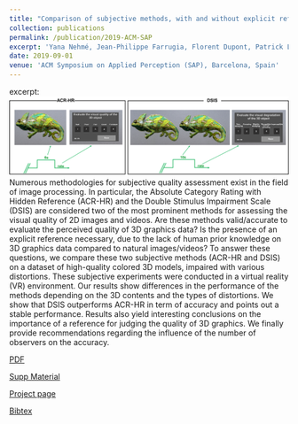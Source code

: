 ```yaml
---
title: "Comparison of subjective methods, with and without explicit reference, for quality assessment of 3D graphics"
collection: publications
permalink: /publication/2019-ACM-SAP
excerpt: 'Yana Nehmé, Jean-Philippe Farrugia, Florent Dupont, Patrick Le Callet, [Guillaume Lavoué](https://perso.liris.cnrs.fr/guillaume.lavoue/)'
date: 2019-09-01
venue: 'ACM Symposium on Applied Perception (SAP), Barcelona, Spain'
---
```

excerpt: <img src='/images/Exp.png'>
Numerous methodologies for subjective quality assessment exist in the field of image processing. In particular, the Absolute Category Rating with Hidden Reference (ACR-HR) and the Double Stimulus Impairment Scale (DSIS) are considered two of the most prominent methods for assessing the visual quality of 2D images and videos. Are these methods valid/accurate to evaluate the perceived quality of 3D graphics data? Is the presence of an explicit reference necessary, due to the lack of human prior knowledge on 3D graphics data compared to natural images/videos? To answer these questions, we compare these two subjective methods (ACR-HR and DSIS) on a dataset of high-quality colored 3D models, impaired with various distortions. These subjective experiments were conducted in a virtual reality (VR) environment. Our results show differences in the performance of the methods depending on the 3D contents and the types of distortions. We show that DSIS outperforms ACR-HR in term of accuracy and points out a stable performance. Results also yield interesting conclusions on the importance of a reference for judging the quality of 3D graphics. We finally provide recommendations regarding the influence of the number of observers on the accuracy.

[PDF](http://yananehme.github.io/files/YanaNEHME_ACM_SAP19_23.pdf)

[Supp Material](http://yananehme.github.io/files/SupplementaryMaterial.pdf)

[Project page](https://projet.liris.cnrs.fr/pisco/)

[Bibtex](http://yananehme.github.io/files/acm_sap19.bib)
